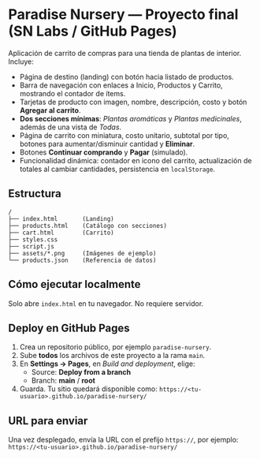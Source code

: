 
# Paradise Nursery — Proyecto final (SN Labs / GitHub Pages)

Aplicación de carrito de compras para una tienda de plantas de interior. Incluye:

- Página de destino (landing) con botón hacia listado de productos.
- Barra de navegación con enlaces a Inicio, Productos y Carrito, mostrando el contador de ítems.
- Tarjetas de producto con imagen, nombre, descripción, costo y botón **Agregar al carrito**.
- **Dos secciones mínimas**: *Plantas aromáticas* y *Plantas medicinales*, además de una vista de *Todas*.
- Página de carrito con miniatura, costo unitario, subtotal por tipo, botones para aumentar/disminuir cantidad y **Eliminar**.
- Botones **Continuar comprando** y **Pagar** (simulado).
- Funcionalidad dinámica: contador en icono del carrito, actualización de totales al cambiar cantidades, persistencia en `localStorage`.

## Estructura

```
/
├── index.html       (Landing)
├── products.html    (Catálogo con secciones)
├── cart.html        (Carrito)
├── styles.css
├── script.js
├── assets/*.png     (Imágenes de ejemplo)
└── products.json    (Referencia de datos)
```

## Cómo ejecutar localmente

Solo abre `index.html` en tu navegador. No requiere servidor.

## Deploy en GitHub Pages

1. Crea un repositorio público, por ejemplo `paradise-nursery`.
2. Sube **todos** los archivos de este proyecto a la rama `main`.
3. En **Settings → Pages**, en *Build and deployment*, elige:
   - Source: **Deploy from a branch**
   - Branch: **main** / **root**
4. Guarda. Tu sitio quedará disponible como:
   `https://<tu-usuario>.github.io/paradise-nursery/`

## URL para enviar

Una vez desplegado, envía la URL con el prefijo `https://`, por ejemplo:
`https://<tu-usuario>.github.io/paradise-nursery/`
